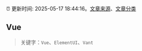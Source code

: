 :alarm_clock: 更新时间: 2025-05-17 18:44:16。[文章来源](/README.md)、[文章分类](/TAGS.md)

## Vue


> 关键字：`Vue`、`ElementUI`、`Vant`




